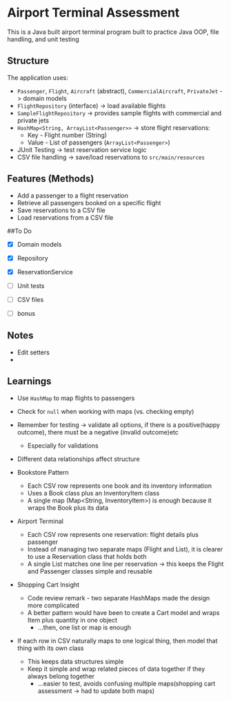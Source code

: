 # Airport Terminal Assessment
This is a Java built airport terminal program built to practice Java OOP, file handling, and unit testing

## Structure

The application uses:
- `Passenger`, `Flight`, `Aircraft` (abstract), `CommercialAircraft`, `PrivateJet` -> domain models
- `FlightRepository` (interface) -> load available flights
- `SampleFlightRepository` -> provides sample flights with commercial and private jets
- `HashMap<String, ArrayList<Passenger>>` -> store flight reservations:
    - Key - Flight number (String)
    - Value - List of passengers (`ArrayList<Passenger>`)
- JUnit Testing -> test reservation service logic
- CSV file handling -> save/load reservations to `src/main/resources`


## Features (Methods)
- Add a passenger to a flight reservation
- Retrieve all passengers booked on a specific flight
- Save reservations to a CSV file
- Load reservations from a CSV file

##To Do

- [x] Domain models
- [x] Repository
- [x] ReservationService 
- [ ] Unit tests
- [ ] CSV files
- [ ] bonus


## Notes
- Edit setters
- 



## Learnings

- Use `HashMap` to map flights to passengers
- Check for `null` when working with maps (vs. checking empty)
- Remember for testing -> validate all options, if there is a positive(happy outcome), there must be a negative (invalid outcome)etc
  - Especially for validations
- Different data relationships affect structure

- Bookstore Pattern
  - Each CSV row represents one book and its inventory information 
  - Uses a Book class plus an InventoryItem class
  - A single map (Map<String, InventoryItem>) is enough because it wraps the Book plus its data

- Airport Terminal
  - Each CSV row represents one reservation: flight details plus passenger
  - Instead of managing two separate maps (Flight and List<Passenger>), it is clearer to use a Reservation class that holds both
  - A single List<Reservation> matches one line per reservation -> this keeps the Flight and Passenger classes simple and reusable

- Shopping Cart Insight
  - Code review remark - two separate HashMaps made the design more complicated
  - A better pattern would have been to create a Cart model and wraps Item plus quantity in one object
    - ...then, one list or map is enough

- If each row in CSV naturally maps to one logical thing, then model that thing with its own class
  - This keeps data structures simple
  - Keep it simple and wrap related pieces of data together if they always belong together
    - ...easier to test, avoids confusing multiple maps(shopping cart assessment -> had to update both maps)